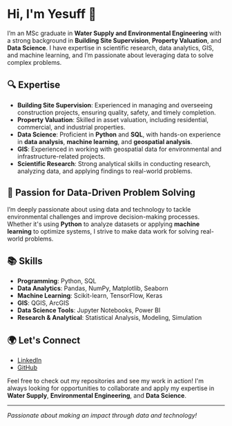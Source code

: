 # Hi, I'm Yesuff 👋

I’m an MSc graduate in **Water Supply and Environmental Engineering** with a strong background in **Building Site Supervision**, **Property Valuation**, and **Data Science**. I have expertise in scientific research, data analytics, GIS, and machine learning, and I’m passionate about leveraging data to solve complex problems.

## 🔍 Expertise
- **Building Site Supervision**: Experienced in managing and overseeing construction projects, ensuring quality, safety, and timely completion.
- **Property Valuation**: Skilled in asset valuation, including residential, commercial, and industrial properties.
- **Data Science**: Proficient in **Python** and **SQL**, with hands-on experience in **data analysis**, **machine learning**, and **geospatial analysis**.
- **GIS**: Experienced in working with geospatial data for environmental and infrastructure-related projects.
- **Scientific Research**: Strong analytical skills in conducting research, analyzing data, and applying findings to real-world problems.

## 🚀 Passion for Data-Driven Problem Solving
I’m deeply passionate about using data and technology to tackle environmental challenges and improve decision-making processes. Whether it's using **Python** to analyze datasets or applying **machine learning** to optimize systems, I strive to make data work for solving real-world problems.

## 📚 Skills
- **Programming**: Python, SQL
- **Data Analytics**: Pandas, NumPy, Matplotlib, Seaborn
- **Machine Learning**: Scikit-learn, TensorFlow, Keras
- **GIS**: QGIS, ArcGIS
- **Data Science Tools**: Jupyter Notebooks, Power BI
- **Research & Analytical**: Statistical Analysis, Modeling, Simulation

## 🌍 Let's Connect
- [LinkedIn](https://www.linkedin.com/in/yusufmohammednur)
- [GitHub](https://github.com/yesuff)

Feel free to check out my repositories and see my work in action! I'm always looking for opportunities to collaborate and apply my expertise in **Water Supply**, **Environmental Engineering**, and **Data Science**.

---

_Passionate about making an impact through data and technology!_
